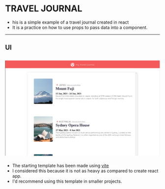 # TRAVEL JOURNAL 

- his is a simple example of a travel journal created in react 
- It is a practice on how to use props to pass data into a component. 
--- 
## UI
![UI](UI.png)
--- 
* The starting template has been made using [vite](https://vitejs.dev/)
* I considered this because it is not as   heavy as compared to create react app. 
* I'd recommend using this template in smaller projects. 